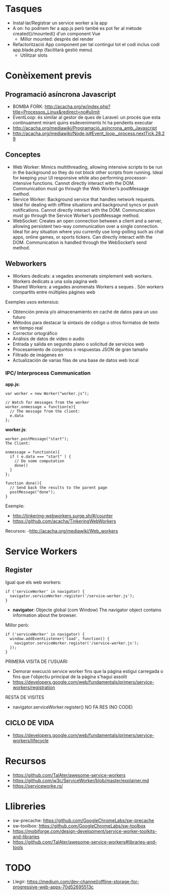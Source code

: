 # Tasques

- Instal·lar/Registrar un service worker a la app
- A on: ho podriem fer a app.js però també es pot fer al mètode created()/mounted() d'un component Vue
  - Millor mounted: després del render
- Refactorització App component per tal contingui tot el codi inclus codi app.blade.php (facilitarà gestió menu)
  - Utilitzar slots
# Conèixement previs

## Programació asíncrona Javascript 

- BOMBA FORK: http://acacha.org/w/index.php?title=Processos_Linux&redirect=no#ulimit
- EventLoop: és similar al gestor de ques de Laravel: un procés que esta continuament mirant quins esdeveniments hi ha pendents executar
- http://acacha.org/mediawiki/Programació_asíncrona_amb_Javascript
- http://acacha.org/mediawiki/Node.js#Event_loop._process.nextTick.28.29

## Conceptes

- Web Worker: Mimics multithreading, allowing intensive scripts to be run in the background so they do not block other scripts from running. Ideal for keeping your UI responsive while also performing processor-intensive functions. Cannot directly interact with the DOM. Communication must go through the Web Worker’s postMessage method.
- Service Worker: Background service that handles network requests. Ideal for dealing with offline situations and background syncs or push notifications. Cannot directly interact with the DOM. Communication must go through the Service Worker’s postMessage method.
- WebSocket: Creates an open connection between a client and a server, allowing persistent two-way communication over a single connection. Ideal for any situation where you currently use long-polling such as chat apps, online games, or sports tickers. Can directly interact with the DOM. Communication is handled through the WebSocket’s send method.

## Webworkers

- Workers dedicats: a vegades anomenats simplement web workers. Workers dedicats a una sola pàgina web
- Shared Workers: a vegades anomenats Workers a seques . Són workers compartits entre múltiples pàgines web

Exemples usos extensius:
- Obtención previa y/o almacenamiento en caché de datos para un uso futuro
- Métodos para destacar la sintaxis de código u otros formatos de texto en tiempo real
- Corrector ortográfico
- Análisis de datos de vídeo o audio
- Entrada y salida en segundo plano o solicitud de servicios web
- Procesamiento de conjuntos o respuestas JSON de gran tamaño
- Filtrado de imágenes en <canvas>
- Actualización de varias filas de una base de datos web local

### IPC/ Interprocess Communication

**app.js**:

```
var worker = new Worker("worker.js");
 
// Watch for messages from the worker
worker.onmessage = function(e){
  // The message from the client:
  e.data
};
```
**worker.js**:
``` 
worker.postMessage("start");
The Client:

onmessage = function(e){
  if ( e.data === "start" ) {
    // Do some computation
    done()
  }
};
 
function done(){
  // Send back the results to the parent page
  postMessage("done");
}
```

Exemple: 
- http://tinkering-webworkers.surge.sh/#/counter
- https://github.com/acacha/TinkeringWebWorkers


Recursos:
-http://acacha.org/mediawiki/Web_workers

# Service Workers

## Register

Igual que els web workers:

```
if ('serviceWorker' in navigator) {
  navigator.serviceWorker.register('/service-worker.js');
}
```

- **navigator**: Objecte global (com Window) The navigator object contains information about the browser.

Millor però:

```
if ('serviceWorker' in navigator) {
  window.addEventListener('load', function() {
    navigator.serviceWorker.register('/service-worker.js');
  });
}
```

PRIMERA VISITA DE l'USUARI:
- Demorar execució service worker fins que la pàgina estigui carregada o fins que l'objectiu principal de la pàgina s'hagui assolit
- https://developers.google.com/web/fundamentals/primers/service-workers/registration

RESTA DE VISITES
- navigator.serviceWorker.register() NO FA RES (NO CODE)

## CICLO DE VIDA

- https://developers.google.com/web/fundamentals/primers/service-workers/lifecycle                                       

# Recursos

- https://github.com/TalAter/awesome-service-workers
- https://github.com/w3c/ServiceWorker/blob/master/explainer.md
- https://serviceworke.rs/

# Llibreries

- sw-precache: https://github.com/GoogleChromeLabs/sw-precache
- sw-toolbox: https://github.com/GoogleChromeLabs/sw-toolbox
- https://mobiforge.com/design-development/service-worker-toolkits-and-libraries
- https://github.com/TalAter/awesome-service-workers#libraries-and-tools


# TODO

- Llegir: https://medium.com/dev-channel/offline-storage-for-progressive-web-apps-70d52695513c
    
